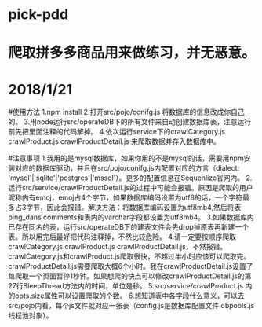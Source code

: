 # pick-pdd

# 爬取拼多多商品用来做练习，并无恶意。
# 2018/1/21

#使用方法
1.npm install
2.打开src/pojo/conifg.js 将数据库的信息改成你自己的。
3.用node运行src/operateDB下的所有文件来自动创建数据库表，注意运行前先把里面注释的代码解掉。
4.依次运行service下的crawlCategory.js crawlProduct.js crawlProductDetail.js 来爬取数据并存入数据库中。

#注意事项
1.我用的是mysql数据库，如果你用的不是mysql的话，需要用npm安装对应的数据库驱动，并且在src/pojo/conifg.js内配置对应的方言（dialect: 'mysql'|'sqlite'|'postgres'|'mssql'）。更多的配置信息在Sequenlize官网内。
2.运行src/service/crawlProductDetail.js的过程中可能会报错。原因是爬取的用户昵称内有emoj，emoj占4个字节，如果数据库编码设置为utf8的话，一个字符最多占3字节，因此会报错。解决方法：将数据库编码设置为utf8mb4,然后将表ping_dans comments和表内的varchar字段都设置为utf8mb4。
3.如果数据库内已存在同名的表，运行src/operateDB下的建表文件会先drop掉原表再新建一个表。所以用完后最好把代码注释掉，不然比较危险。
4.请一定要按顺序爬取crawlCategory.js crawlProduct.js crawlProductDetail.js，不然报错。crawlCategory.js和crawlProduct.js爬取很快，不超过半小时应该可以爬取完。crawlProductDetail.js需要爬取大概6个小时。我在crawlProductDetail.js设置了每爬取一个页面暂停1秒钟。如果想爬的快点可以修改crawlProductDetail.js的第27行SleepThread方法内的时间，单位是秒。
5.src/service/crawlProduct.js 内的opts.size属性可以设置爬取的个数。
6.想知道表中各字段什么意义，可以去src/pojo内看，每个js文件就对应一张表（config.js是数据库配置文件 dbpools.js线程池对象）。
